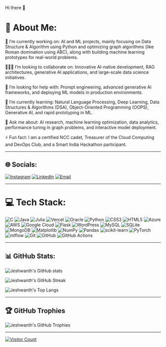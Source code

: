Hi there 👋

# 💫 About Me:
📡 I’m currently working on: AI and ML projects, mainly focusing on Data Structure & Algorithm using Python and optimizing graph algorithms (like Roman domination using ABC), along with building machine learning prototypes for real-world problems.

🧑‍🤝‍🧑 I’m looking to collaborate on: Innovative AI-native development, RAG architectures, generative AI applications, and large-scale data science initiatives.

🤝 I’m looking for help with: Prompt engineering, advanced generative AI frameworks, and deploying ML models in production environments.

🌱 I’m currently learning: Natural Language Processing, Deep Learning, Data Structures & Algorithms (DSA), Object-Oriented Programming (OOPS), Generative AI, and rapid prototyping in ML.

💬 Ask me about: AI research, machine learning optimization, data analytics, performance tuning in graph problems, and interactive model deployment.

⚡ Fun fact: I am a certified NCC cadet, Treasurer of the Cloud Computing and DevOps Club, and a Smart India Hackathon participant.

---

## 🌐 Socials:
[![Instagram](https://img.shields.io/badge/Instagram-%23E4405F.svg?logo=Instagram&logoColor=white)](https://instagram.com/jeshu_007) 
[![LinkedIn](https://img.shields.io/badge/LinkedIn-%230077B5.svg?logo=linkedin&logoColor=white)](https://linkedin.com/in/jeshwanth-nalla-kumar) 
[![Email](https://img.shields.io/badge/Email-D14836?logo=gmail&logoColor=white)](mailto:jeshwanthnalla7@gmail.com)

---

# 💻 Tech Stack:
![C](https://img.shields.io/badge/c-%2300599C.svg?style=for-the-badge&logo=c&logoColor=white) 
![Java](https://img.shields.io/badge/java-%23ED8B00.svg?style=for-the-badge&logo=openjdk&logoColor=white) 
![Julia](https://img.shields.io/badge/-Julia-9558B2?style=for-the-badge&logo=julia&logoColor=white) 
![Vercel](https://img.shields.io/badge/vercel-%23000000.svg?style=for-the-badge&logo=vercel&logoColor=white) 
![Oracle](https://img.shields.io/badge/Oracle-F80000?style=for-the-badge&logo=oracle&logoColor=white) 
![Python](https://img.shields.io/badge/python-3670A0?style=for-the-badge&logo=python&logoColor=ffdd54) 
![CSS3](https://img.shields.io/badge/css3-%231572B6.svg?style=for-the-badge&logo=css3&logoColor=white) 
![HTML5](https://img.shields.io/badge/html5-%23E34F26.svg?style=for-the-badge&logo=html5&logoColor=white) 
![Azure](https://img.shields.io/badge/azure-%230072C6.svg?style=for-the-badge&logo=microsoftazure&logoColor=white) 
![AWS](https://img.shields.io/badge/AWS-%23FF9900.svg?style=for-the-badge&logo=amazon-aws&logoColor=white) 
![Google Cloud](https://img.shields.io/badge/GoogleCloud-%234285F4.svg?style=for-the-badge&logo=google-cloud&logoColor=white) 
![Flask](https://img.shields.io/badge/flask-%23000.svg?style=for-the-badge&logo=flask&logoColor=white) 
![WordPress](https://img.shields.io/badge/WordPress-%23117AC9.svg?style=for-the-badge&logo=WordPress&logoColor=white) 
![MySQL](https://img.shields.io/badge/mysql-4479A1.svg?style=for-the-badge&logo=mysql&logoColor=white) 
![SQLite](https://img.shields.io/badge/sqlite-%2307405e.svg?style=for-the-badge&logo=sqlite&logoColor=white) 
![MongoDB](https://img.shields.io/badge/MongoDB-%234ea94b.svg?style=for-the-badge&logo=mongodb&logoColor=white) 
![Matplotlib](https://img.shields.io/badge/Matplotlib-%23ffffff.svg?style=for-the-badge&logo=Matplotlib&logoColor=black) 
![NumPy](https://img.shields.io/badge/numpy-%23013243.svg?style=for-the-badge&logo=numpy&logoColor=white) 
![Pandas](https://img.shields.io/badge/pandas-%23150458.svg?style=for-the-badge&logo=pandas&logoColor=white) 
![scikit-learn](https://img.shields.io/badge/scikit--learn-%23F7931E.svg?style=for-the-badge&logo=scikit-learn&logoColor=white) 
![PyTorch](https://img.shields.io/badge/PyTorch-%23EE4C2C.svg?style=for-the-badge&logo=PyTorch&logoColor=white) 
![mlflow](https://img.shields.io/badge/mlflow-%23d9ead3.svg?style=for-the-badge&logo=numpy&logoColor=blue) 
![Git](https://img.shields.io/badge/git-%23F05033.svg?style=for-the-badge&logo=git&logoColor=white) 
![GitHub](https://img.shields.io/badge/github-%23121011.svg?style=for-the-badge&logo=github&logoColor=white) 
![GitHub Actions](https://img.shields.io/badge/github%20actions-%232671E5.svg?style=for-the-badge&logo=githubactions&logoColor=white)

---

## 📊 GitHub Stats:
![Jeshwanth's GitHub stats](https://github-readme-stats.vercel.app/api?username=jeshu345&theme=transparent&hide_border=false&include_all_commits=false&count_private=false)

![Jeshwanth's GitHub Streak](https://nirzak-streak-stats.vercel.app/?user=jeshu345&theme=transparent&hide_border=false)

![Jeshwanth's Top Langs](https://github-readme-stats.vercel.app/api/top-langs/?username=jeshu345&theme=transparent&hide_border=false&include_all_commits=false&count_private=false&layout=compact)

---

## 🏆 GitHub Trophies
![Jeshwanth's GitHub Trophies](https://github-profile-trophy.vercel.app/?username=jeshu345&theme=radical&no-frame=false&no-bg=true&margin-w=4)

---

[![Visitor Count](https://visitcount.itsvg.in/api?id=jeshu345&icon=0&color=13)](https://visitcount.itsvg.in)
<!-- Proudly created with GPRM (https://gprm.itsvg.in) -->
